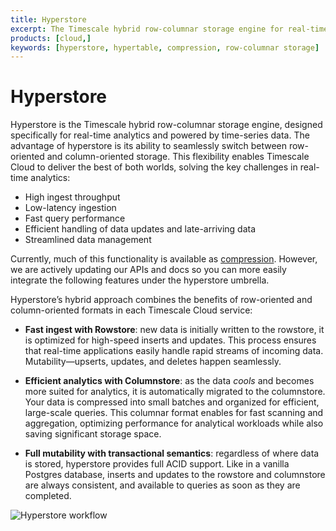 ```yaml
---
title: Hyperstore
excerpt: The Timescale hybrid row-columnar storage engine for real-time analytics, powered by time-series data
products: [cloud,]
keywords: [hyperstore, hypertable, compression, row-columnar storage]
---
```


# Hyperstore

Hyperstore is the Timescale hybrid row-columnar storage engine, designed specifically for 
real-time analytics and powered by time-series data. The advantage of hyperstore is its ability 
to seamlessly switch between row-oriented and column-oriented storage. This flexibility enables 
Timescale Cloud to deliver the best of both worlds, solving the key challenges in real-time analytics: 

- High ingest throughput
- Low-latency ingestion 
- Fast query performance
- Efficient handling of data updates and late-arriving data 
- Streamlined data management

Currently, much of this functionality is available as [compression][compression]. However, we are actively 
updating our APIs and docs so you can more easily integrate the following features under the hyperstore umbrella.

Hyperstore’s hybrid approach combines the benefits of row-oriented and column-oriented formats 
in each Timescale Cloud service:

- **Fast ingest with Rowstore**: new data is initially written to the rowstore, it is optimized for 
  high-speed inserts and updates. This process ensures that real-time applications easily handle 
  rapid streams of incoming data. Mutability—upserts, updates, and deletes happen seamlessly.

- **Efficient analytics with Columnstore**: as the data _cools_ and becomes more suited for 
  analytics, it is automatically migrated to the columnstore. Your data is compressed into small 
  batches and organized for efficient, large-scale queries. This columnar format enables for 
  fast scanning and aggregation, optimizing performance for analytical workloads while also 
  saving significant storage space.

- **Full mutability with transactional semantics**: regardless of where data is stored,
  hyperstore provides full ACID support. Like in a vanilla Postgres database, inserts and updates 
  to the rowstore and columnstore are always consistent, and available to queries as soon as they are 
  completed.

![Hyperstore workflow](https://assets.timescale.com/docs/images/hyperstore-overview.png)


[compression]: /use-timescale/:currentVersion:/compression/
